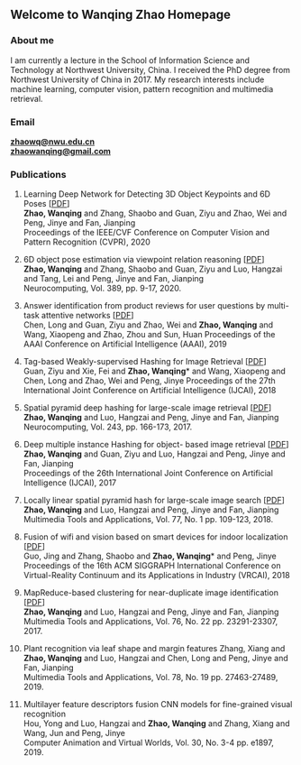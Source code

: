## Welcome to Wanqing Zhao Homepage
### About me
I am currently a lecture in the School of Information Science and Technology at Northwest University, China. I received the PhD degree from  Northwest University of China in 2017. My research interests include machine learning, computer vision, pattern recognition and multimedia  retrieval.

### Email

**zhaowq@nwu.edu.cn**  
**zhaowanqing@gmail.com**

### Publications
1. Learning Deep Network for Detecting 3D Object Keypoints and 6D Poses [[PDF](https://openaccess.thecvf.com/content_CVPR_2020/papers/Zhao_Learning_Deep_Network_for_Detecting_3D_Object_Keypoints_and_6D_CVPR_2020_paper.pdf)]  
**Zhao, Wanqing** and Zhang, Shaobo and Guan, Ziyu and Zhao, Wei and Peng, Jinye and Fan, Jianping  
Proceedings of the IEEE/CVF Conference on Computer Vision and Pattern Recognition (CVPR), 2020

2. 6D object pose estimation via viewpoint relation reasoning [[PDF](https://www.sciencedirect.com/sdfe/reader/pii/S0925231220300333/pdf)]  
**Zhao, Wanqing** and Zhang, Shaobo and Guan, Ziyu and Luo, Hangzai and Tang, Lei and Peng, Jinye and Fan, Jianping  
Neurocomputing, Vol. 389, pp. 9-17, 2020.

3. Answer identification from product reviews for user questions by multi-task attentive networks [[PDF](https://www.aaai.org/ojs/index.php/AAAI/article/view/3767)]  
Chen, Long and Guan, Ziyu and Zhao, Wei and **Zhao, Wanqing** and Wang, Xiaopeng and Zhao, Zhou and Sun, Huan
Proceedings of the AAAI Conference on Artificial Intelligence (AAAI), 2019

4. Tag-based Weakly-supervised Hashing for Image Retrieval [[PDF](https://pdfs.semanticscholar.org/207b/e16eb8342268acbcfc2dec54fb54d3977247.pdf)]  
Guan, Ziyu and Xie, Fei and **Zhao, Wanqing*** and Wang, Xiaopeng and Chen, Long and Zhao, Wei and Peng, Jinye
Proceedings of the 27th International Joint Conference on Artificial Intelligence (IJCAI), 2018

5. Spatial pyramid deep hashing for large-scale image retrieval [[PDF](https://www.sciencedirect.com/sdfe/reader/pii/S0925231217305167/pdf)]  
**Zhao, Wanqing** and Luo, Hangzai and Peng, Jinye and Fan, Jianping  
Neurocomputing, Vol. 243, pp. 166-173, 2017.

6. Deep multiple instance Hashing for object- based image retrieval [[PDF](https://www.sciencedirect.com/sdfe/reader/pii/S0925231217305167/pdf)]  
**Zhao, Wanqing** and Guan, Ziyu and Luo, Hangzai and Peng, Jinye and Fan, Jianping  
Proceedings of the 26th International Joint Conference on Artificial Intelligence (IJCAI), 2017

7. Locally linear spatial pyramid hash for large-scale image search [[PDF](https://link.springer.com/content/pdf/10.1007/s11042-016-4221-5.pdf)]  
**Zhao, Wanqing** and Luo, Hangzai and Peng, Jinye and Fan, Jianping  
Multimedia Tools and Applications, Vol. 77, No. 1 pp. 109-123, 2018.

8. Fusion of wifi and vision based on smart devices for indoor localization [[PDF](https://dl.acm.org/doi/abs/10.1145/3284398.3284401)]  
Guo, Jing and Zhang, Shaobo and **Zhao, Wanqing*** and Peng, Jinye
Proceedings of the 16th ACM SIGGRAPH International Conference on Virtual-Reality Continuum and its Applications in Industry (VRCAI), 2018

9. MapReduce-based clustering for near-duplicate image identification [[PDF](https://link.springer.com/content/pdf/10.1007/s11042-016-4060-4.pdf)]  
**Zhao, Wanqing** and Luo, Hangzai and Peng, Jinye and Fan, Jianping
Multimedia Tools and Applications, Vol. 76, No. 22 pp. 23291-23307, 2017.

10. Plant recognition via leaf shape and margin features
Zhang, Xiang and **Zhao, Wanqing** and Luo, Hangzai and Chen, Long and Peng, Jinye and Fan, Jianping  
Multimedia Tools and Applications, Vol. 78, No. 19 pp. 27463-27489, 2019.

11. Multilayer feature descriptors fusion CNN models for fine-grained visual recognition  
Hou, Yong and Luo, Hangzai and **Zhao, Wanqing** and Zhang, Xiang and Wang, Jun and Peng, Jinye  
Computer Animation and Virtual Worlds, Vol. 30, No. 3-4 pp. e1897, 2019.
